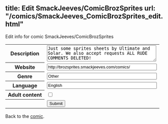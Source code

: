 title: Edit SmackJeeves/ComicBrozSprites
url: "/comics/SmackJeeves_ComicBrozSprites_edit.html"
---
Edit info for comic SmackJeeves/ComicBrozSprites

<form name="comic" action="http://gaepostmail.appspot.com/comic/" method="post">
<table class="comicinfo">
<tr>
<th>Description</th><td><textarea name="description" cols="40" rows="3">Just some sprites sheets by Ultimate and Solar. We also accept requests ALL RUDE COMMENTS DELETED!</textarea></td>
</tr>
<tr>
<th>Website</th><td><input type="text" name="url" value="http://brozsprites.smackjeeves.com/comics/" size="40"/></td>
</tr>
<tr>
<th>Genre</th><td><input type="text" name="genre" value="Other" size="40"/></td>
</tr>
<tr>
<th>Language</th><td><input type="text" name="language" value="English" size="40"/></td>
</tr>
<tr>
<th>Adult content</th><td><input type="checkbox" name="adult" value="adult" /></td>
</tr>
<tr>
<th></th><td>
<input type="hidden" name="comic" value="SmackJeeves_ComicBrozSprites" />
<input type="submit" name="submit" value="Submit" />
</td>
</tr>
</table>
</form>

Back to the [comic](SmackJeeves_ComicBrozSprites.html).
